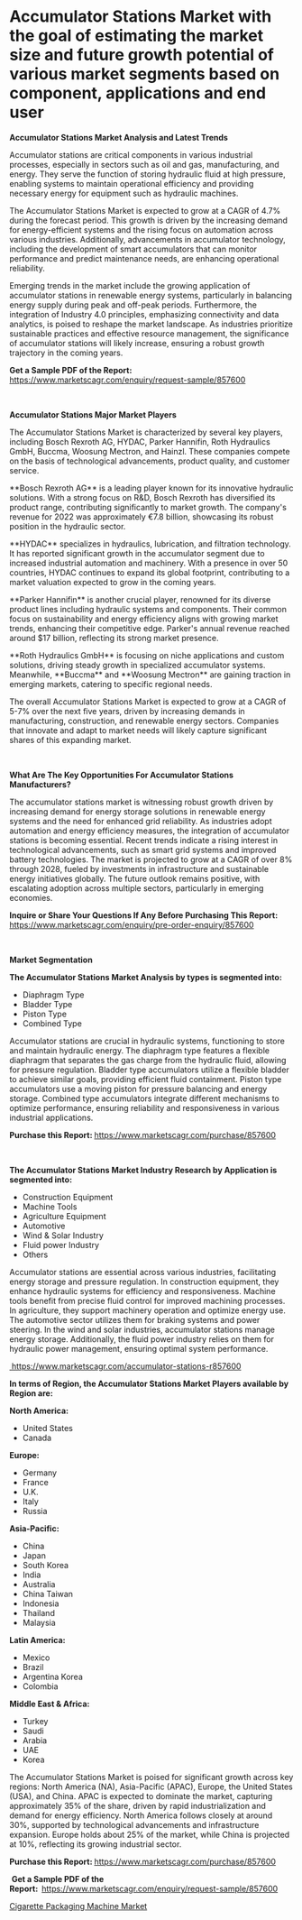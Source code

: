 <p><h1>Accumulator Stations Market with the goal of estimating the market size and future growth potential of various market segments based on component, applications and end user</h1></p><p><strong>Accumulator Stations Market Analysis and Latest Trends</strong></p>
<p><p>Accumulator stations are critical components in various industrial processes, especially in sectors such as oil and gas, manufacturing, and energy. They serve the function of storing hydraulic fluid at high pressure, enabling systems to maintain operational efficiency and providing necessary energy for equipment such as hydraulic machines.</p><p>The Accumulator Stations Market is expected to grow at a CAGR of 4.7% during the forecast period. This growth is driven by the increasing demand for energy-efficient systems and the rising focus on automation across various industries. Additionally, advancements in accumulator technology, including the development of smart accumulators that can monitor performance and predict maintenance needs, are enhancing operational reliability.</p><p>Emerging trends in the market include the growing application of accumulator stations in renewable energy systems, particularly in balancing energy supply during peak and off-peak periods. Furthermore, the integration of Industry 4.0 principles, emphasizing connectivity and data analytics, is poised to reshape the market landscape. As industries prioritize sustainable practices and effective resource management, the significance of accumulator stations will likely increase, ensuring a robust growth trajectory in the coming years.</p></p>
<p><strong>Get a Sample PDF of the Report:&nbsp;</strong> <a href="https://www.marketscagr.com/enquiry/request-sample/857600?utm_campaign=2460&utm_medium=2&utm_source=Github&utm_content=ia&utm_term=18022025&utm_id=accumulator-stations">https://www.marketscagr.com/enquiry/request-sample/857600</a></p>
<p>&nbsp;</p>
<p><strong>Accumulator Stations Major Market Players</strong></p>
<p><p>The Accumulator Stations Market is characterized by several key players, including Bosch Rexroth AG, HYDAC, Parker Hannifin, Roth Hydraulics GmbH, Buccma, Woosung Mectron, and Hainzl. These companies compete on the basis of technological advancements, product quality, and customer service.</p><p>**Bosch Rexroth AG** is a leading player known for its innovative hydraulic solutions. With a strong focus on R&D, Bosch Rexroth has diversified its product range, contributing significantly to market growth. The company's revenue for 2022 was approximately €7.8 billion, showcasing its robust position in the hydraulic sector.</p><p>**HYDAC** specializes in hydraulics, lubrication, and filtration technology. It has reported significant growth in the accumulator segment due to increased industrial automation and machinery. With a presence in over 50 countries, HYDAC continues to expand its global footprint, contributing to a market valuation expected to grow in the coming years.</p><p>**Parker Hannifin** is another crucial player, renowned for its diverse product lines including hydraulic systems and components. Their common focus on sustainability and energy efficiency aligns with growing market trends, enhancing their competitive edge. Parker's annual revenue reached around $17 billion, reflecting its strong market presence.</p><p>**Roth Hydraulics GmbH** is focusing on niche applications and custom solutions, driving steady growth in specialized accumulator systems. Meanwhile, **Buccma** and **Woosung Mectron** are gaining traction in emerging markets, catering to specific regional needs.</p><p>The overall Accumulator Stations Market is expected to grow at a CAGR of 5-7% over the next five years, driven by increasing demands in manufacturing, construction, and renewable energy sectors. Companies that innovate and adapt to market needs will likely capture significant shares of this expanding market.</p></p>
<p>&nbsp;</p>
<p><strong>What Are The Key Opportunities For Accumulator Stations Manufacturers?</strong></p>
<p><p>The accumulator stations market is witnessing robust growth driven by increasing demand for energy storage solutions in renewable energy systems and the need for enhanced grid reliability. As industries adopt automation and energy efficiency measures, the integration of accumulator stations is becoming essential. Recent trends indicate a rising interest in technological advancements, such as smart grid systems and improved battery technologies. The market is projected to grow at a CAGR of over 8% through 2028, fueled by investments in infrastructure and sustainable energy initiatives globally. The future outlook remains positive, with escalating adoption across multiple sectors, particularly in emerging economies.</p></p>
<p><strong>Inquire or Share Your Questions If Any Before Purchasing This Report:</strong> <a href="https://www.marketscagr.com/enquiry/pre-order-enquiry/857600?utm_campaign=2460&utm_medium=2&utm_source=Github&utm_content=ia&utm_term=18022025&utm_id=accumulator-stations">https://www.marketscagr.com/enquiry/pre-order-enquiry/857600</a></p>
<p>&nbsp;</p>
<p><strong>Market Segmentation</strong></p>
<p><strong>The Accumulator Stations Market Analysis by types is segmented into:</strong></p>
<p><ul><li>Diaphragm Type</li><li>Bladder Type</li><li>Piston Type</li><li>Combined Type</li></ul></p>
<p><p>Accumulator stations are crucial in hydraulic systems, functioning to store and maintain hydraulic energy. The diaphragm type features a flexible diaphragm that separates the gas charge from the hydraulic fluid, allowing for pressure regulation. Bladder type accumulators utilize a flexible bladder to achieve similar goals, providing efficient fluid containment. Piston type accumulators use a moving piston for pressure balancing and energy storage. Combined type accumulators integrate different mechanisms to optimize performance, ensuring reliability and responsiveness in various industrial applications.</p></p>
<p><strong>Purchase this Report:&nbsp;</strong><a href="https://www.marketscagr.com/purchase/857600?utm_campaign=2460&utm_medium=2&utm_source=Github&utm_content=ia&utm_term=18022025&utm_id=accumulator-stations">https://www.marketscagr.com/purchase/857600</a></p>
<p>&nbsp;</p>
<p><strong>The Accumulator Stations Market Industry Research by Application is segmented into:</strong></p>
<p><ul><li>Construction Equipment</li><li>Machine Tools</li><li>Agriculture Equipment</li><li>Automotive</li><li>Wind & Solar Industry</li><li>Fluid power Industry</li><li>Others</li></ul></p>
<p><p>Accumulator stations are essential across various industries, facilitating energy storage and pressure regulation. In construction equipment, they enhance hydraulic systems for efficiency and responsiveness. Machine tools benefit from precise fluid control for improved machining processes. In agriculture, they support machinery operation and optimize energy use. The automotive sector utilizes them for braking systems and power steering. In the wind and solar industries, accumulator stations manage energy storage. Additionally, the fluid power industry relies on them for hydraulic power management, ensuring optimal system performance.</p></p>
<p><a href="https://www.marketscagr.com/accumulator-stations-r857600?utm_campaign=2460&utm_medium=2&utm_source=Github&utm_content=ia&utm_term=18022025&utm_id=accumulator-stations">&nbsp;https://www.marketscagr.com/accumulator-stations-r857600</a></p>
<p><strong>In terms of Region, the Accumulator Stations Market Players available by Region are:</strong></p>
<p>
    <p> <strong> North America: </strong>
        <ul>
            <li>United States</li>
            <li>Canada</li>
        </ul>
        </p> 
    <p> <strong> Europe: </strong>
        <ul>
            <li>Germany</li>
            <li>France</li>
            <li>U.K.</li>
            <li>Italy</li>
            <li>Russia</li>
        </ul>
        </p> 
    <p> <strong> Asia-Pacific: </strong>
        <ul>
            <li>China</li>
            <li>Japan</li>
            <li>South Korea</li>
            <li>India</li>
            <li>Australia</li>
            <li>China Taiwan</li>
            <li>Indonesia</li>
            <li>Thailand</li>
            <li>Malaysia</li>
        </ul>
        </p> 
    <p> <strong> Latin America: </strong>
        <ul>
            <li>Mexico</li>
            <li>Brazil</li>
            <li>Argentina Korea</li>
            <li>Colombia</li>
        </ul>
        </p> 
    <p> <strong> Middle East & Africa: </strong>
        <ul>
            <li>Turkey</li>
            <li>Saudi</li>
            <li>Arabia</li>
            <li>UAE</li>
            <li>Korea</li>
        </ul>
    </p>
    </p>
<p><p>The Accumulator Stations Market is poised for significant growth across key regions: North America (NA), Asia-Pacific (APAC), Europe, the United States (USA), and China. APAC is expected to dominate the market, capturing approximately 35% of the share, driven by rapid industrialization and demand for energy efficiency. North America follows closely at around 30%, supported by technological advancements and infrastructure expansion. Europe holds about 25% of the market, while China is projected at 10%, reflecting its growing industrial sector.</p></p>
<p><strong>Purchase this Report: </strong><a href="https://www.marketscagr.com/purchase/857600?utm_campaign=2460&utm_medium=2&utm_source=Github&utm_content=ia&utm_term=18022025&utm_id=accumulator-stations">https://www.marketscagr.com/purchase/857600</a></p>
<p>&nbsp;<strong>Get a Sample PDF of the Report:&nbsp;&nbsp;</strong><a href="https://www.marketscagr.com/enquiry/request-sample/857600?utm_campaign=2460&utm_medium=2&utm_source=Github&utm_content=ia&utm_term=18022025&utm_id=accumulator-stations">https://www.marketscagr.com/enquiry/request-sample/857600</a></p>
<p><strong></strong></p>
<p><p><a href="https://github.com/tanekacalderon743/Market-Research-Report-List-1/blob/main/cigarette-packaging-machine-market.md?utm_campaign=2460&utm_medium=2&utm_source=Github&utm_content=ia&utm_term=18022025&utm_id=accumulator-stations">Cigarette Packaging Machine Market</a></p></p>